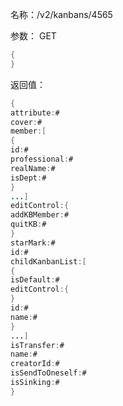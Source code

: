 名称：/v2/kanbans/4565

参数：
GET
```java
{
}
```
返回值：
```java
{
attribute:#
cover:#
member:[
{
id:#
professional:#
realName:#
isDept:#
}
...]
editControl:{
addKBMember:#
quitKB:#
}
starMark:#
id:#
childKanbanList:[
{
isDefault:#
editControl:{
}
id:#
name:#
}
...]
isTransfer:#
name:#
creatorId:#
isSendToOneself:#
isSinking:#
}
```
